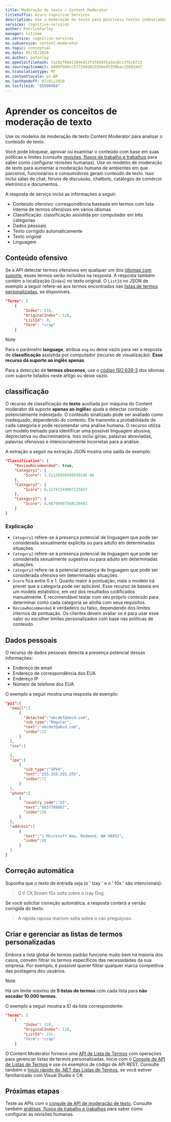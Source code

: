 ```yaml
---
title: Moderação de texto – Content Moderator
titleSuffix: Azure Cognitive Services
description: Use a moderação de texto para possíveis textos indesejados, dados pessoais e listas personalizadas de termos.
services: cognitive-services
author: PatrickFarley
manager: nitinme
ms.service: cognitive-services
ms.subservice: content-moderator
ms.topic: conceptual
ms.date: 05/18/2020
ms.author: pafarley
ms.openlocfilehash: fa292f0441369ed13f3f85035a2ec8cc3f5c6723
ms.sourcegitcommit: a989fb89cc5172ddd825556e45359bac15893ab7
ms.translationtype: MT
ms.contentlocale: pt-BR
ms.lasthandoff: 07/01/2020
ms.locfileid: "85800084"
---
```

# <a name="learn-text-moderation-concepts"></a>Aprender os conceitos de moderação de texto

Use os modelos de moderação de texto Content Moderator para analisar o conteúdo de texto.

Você pode bloquear, aprovar ou examinar o conteúdo com base em suas políticas e limites (consulte [revisões, fluxos de trabalho e trabalhos](./review-api.md) para saber como configurar revisões humanas). Use os modelos de moderação de texto para aumentar a moderação humana de ambientes em que parceiros, funcionários e consumidores geram conteúdo de texto. Isso inclui salas de chat, fóruns de discussão, chatbots, catálogos de comércio eletrônico e documentos.

A resposta de serviço inclui as informações a seguir:

- Conteúdo ofensivo: correspondência baseada em termos com lista interna de termos ofensivos em vários idiomas
- Classificação: classificação assistida por computador em três categorias
- Dados pessoais
- Texto corrigido automaticamente
- Texto original
- Linguagem

## <a name="profanity"></a>Conteúdo ofensivo

Se a API detectar termos ofensivos em qualquer um dos [idiomas com suporte](Text-Moderation-API-Languages.md), esses termos serão incluídos na resposta. A resposta também contém a localização (`Index`) no texto original. O `ListId` no JSON de exemplo a seguir refere-se aos termos encontrados nas [listas de termos personalizadas](try-terms-list-api.md), se disponíveis.

```json
"Terms": [
    {
        "Index": 118,
        "OriginalIndex": 118,
        "ListId": 0,
        "Term": "crap"
    }
```

> [!NOTE]
> Para o parâmetro **language**, atribua `eng` ou deixe vazio para ver a resposta de **classificação** assistida por computador (recurso de visualização). **Esse recurso dá suporte ao inglês apenas**.
>
> Para a detecção de **termos obscenos**, use o [código ISO 639-3](http://www-01.sil.org/iso639-3/codes.asp) dos idiomas com suporte listados neste artigo ou deixe vazio.

## <a name="classification"></a>classificação

O recurso de classificação de **texto** auxiliada por máquina do Content moderator dá suporte **apenas ao inglês**e ajuda a detectar conteúdo potencialmente indesejado. O conteúdo sinalizado pode ser avaliado como inadequado, dependendo do contexto. Ele transmite a probabilidade de cada categoria e pode recomendar uma análise humana. O recurso utiliza um modelo treinado para identificar uma possível linguagem abusiva, depreciativa ou discriminatória. Isso inclui gírias, palavras abreviadas, palavras ofensivas e intencionalmente incorretas para a análise. 

A extração a seguir na extração JSON mostra uma saída de exemplo:

```json
"Classification": {
    "ReviewRecommended": true,
    "Category1": {
        "Score": 1.5113095059859916E-06
    },
    "Category2": {
        "Score": 0.12747249007225037
    },
    "Category3": {
        "Score": 0.98799997568130493
    }
}
```

### <a name="explanation"></a>Explicação

- `Category1` refere-se à presença potencial de linguagem que pode ser considerada sexualmente explícita ou para adulto em determinadas situações.
- `Category2` refere-se à presença potencial de linguagem que pode ser considerada sexualmente sugestiva ou para adulto em determinadas situações.
- `Category3` refere-se à potencial presença de linguagem que pode ser considerada ofensiva em determinadas situações.
- `Score` fica entre 0 e 1. Quanto maior a pontuação, mais o modelo irá prever que a categoria pode ser aplicável. Esse recurso se baseia em um modelo estatístico, em vez dos resultados codificados manualmente. É recomendável testar com seu próprio conteúdo para determinar como cada categoria se alinha com seus requisitos.
- `ReviewRecommended` é verdadeiro ou falso, dependendo dos limites internos da pontuação. Os clientes devem avaliar se é para usar esse valor ou escolher limites personalizados com base nas políticas de conteúdo.

## <a name="personal-data"></a>Dados pessoais

O recurso de dados pessoais detecta a presença potencial dessas informações:

- Endereço de email
- Endereço de correspondência dos EUA
- Endereço IP
- Número de telefone dos EUA

O exemplo a seguir mostra uma resposta de exemplo:

```json
"pii":{
  "email":[
      {
        "detected":"abcdef@abcd.com",
        "sub_type":"Regular",
        "text":"abcdef@abcd.com",
        "index":32
      }
  ],
  "ssn":[

  ],
  "ipa":[
      {
        "sub_type":"IPV4",
        "text":"255.255.255.255",
        "index":72
      }
  ],
  "phone":[
      {
        "country_code":"US",
        "text":"6657789887",
        "index":56
      }
  ],
  "address":[
      {
        "text":"1 Microsoft Way, Redmond, WA 98052",
        "index":89
      }
  ]
}
```

## <a name="auto-correction"></a>Correção automática

Suponha que o texto de entrada seja (o ' lzay ' e o ' f0x ' são intencionais):

> O t! CK Brown f0x salta sobre o lzay Dog.

Se você solicitar correção automática, a resposta conterá a versão corrigida do texto:

> A rápida raposa marrom salta sobre o cão preguiçoso.

## <a name="creating-and-managing-your-custom-lists-of-terms"></a>Criar e gerenciar as listas de termos personalizadas

Embora a lista global de termos padrão funcione muito bem na maioria dos casos, convém filtrar os termos específicos das necessidades da sua empresa. Por exemplo, é possível querer filtrar qualquer marca competitiva das postagens dos usuários.

> [!NOTE]
> Há um limite máximo de **5 listas de termos** com cada lista para **não exceder 10.000 termos**.
>

O exemplo a seguir mostra a ID da lista correspondente:

```json
"Terms": [
    {
        "Index": 118,
        "OriginalIndex": 118,
        "ListId": 231.
        "Term": "crap"
    }
```

O Content Moderator fornece uma [API de Lista de Termos](https://westus.dev.cognitive.microsoft.com/docs/services/57cf755e3f9b070c105bd2c2/operations/57cf755e3f9b070868a1f67f) com operações para gerenciar listas de termos personalizadas. Inicie com o [Console de API de Listas de Termos](try-terms-list-api.md) e use os exemplos de código de API REST. Consulte também o [Início rápido do .NET das Listas de Termos](term-lists-quickstart-dotnet.md), se você estiver familiarizado com Visual Studio e C#.

## <a name="next-steps"></a>Próximas etapas

Teste as APIs com o [console de API de moderação de texto](try-text-api.md). Consulte também [análises, fluxos de trabalho e trabalhos](./review-api.md) para saber como configurar as revisões humanas.
